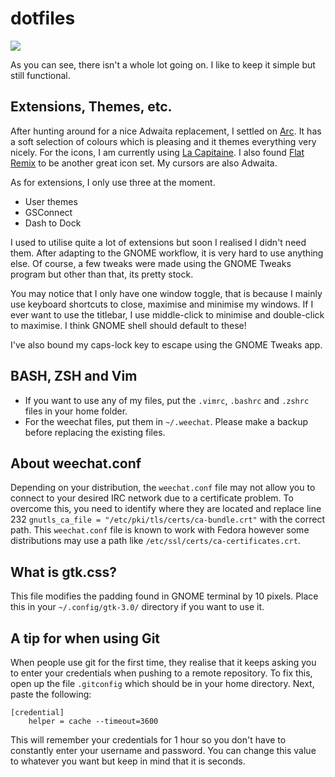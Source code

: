 # dotfiles
![](https://raw.githubusercontent.com/digiberk/dotfiles/master/screenshot.png)

As you can see, there isn't a whole lot going on. I like to keep it simple but still functional. 

## Extensions, Themes, etc.
After hunting around for a nice Adwaita replacement, I settled on [Arc](https://github.com/horst3180/arc-theme). It has a soft selection of colours which is pleasing and it themes everything very nicely. For the icons, I am currently using [La Capitaine](https://github.com/keeferrourke/la-capitaine-icon-theme). I also found [Flat Remix](https://github.com/daniruiz/flat-remix) to be another great icon set. My cursors are also Adwaita.

As for extensions, I only use three at the moment.

* User themes
* GSConnect
* Dash to Dock

I used to utilise quite a lot of extensions but soon I realised I didn't need them. After adapting to the GNOME workflow, it is very hard to use anything else. Of course, a few tweaks were made using the GNOME Tweaks program but other than that, its pretty stock.

You may notice that I only have one window toggle, that is because I mainly use keyboard shortcuts to close, maximise and minimise my windows. If I ever want to use the titlebar, I use middle-click to minimise and double-click to maximise. I think GNOME shell should default to these!

I've also bound my caps-lock key to escape using the GNOME Tweaks app.

## BASH, ZSH and Vim
* If you want to use any of my files, put the `.vimrc`, `.bashrc` and `.zshrc` files in your home folder. 
* For the weechat files, put them in `~/.weechat`. Please make a backup before replacing the existing files.

## About weechat.conf
Depending on your distribution, the `weechat.conf` file may not allow you to connect to your desired IRC network due to a certificate problem. To overcome this, you need to identify where they are located and replace line 232 `gnutls_ca_file = "/etc/pki/tls/certs/ca-bundle.crt"` with the correct path. This `weechat.conf` file is known to work with Fedora however some distributions may use a path like `/etc/ssl/certs/ca-certificates.crt`.

## What is gtk.css?
This file modifies the padding found in GNOME terminal by 10 pixels. Place this in your `~/.config/gtk-3.0/` directory if you want to use it. 

## A tip for when using Git
When people use git for the first time, they realise that it keeps asking you to enter your credentials when pushing to a remote repository. To fix this, open up the file `.gitconfig` which should be in your home directory. Next, paste the following:
```
[credential]
	helper = cache --timeout=3600
```
This will remember your credentials for 1 hour so you don't have to constantly enter your username and password. You can change this value to whatever you want but keep in mind that it is seconds.
